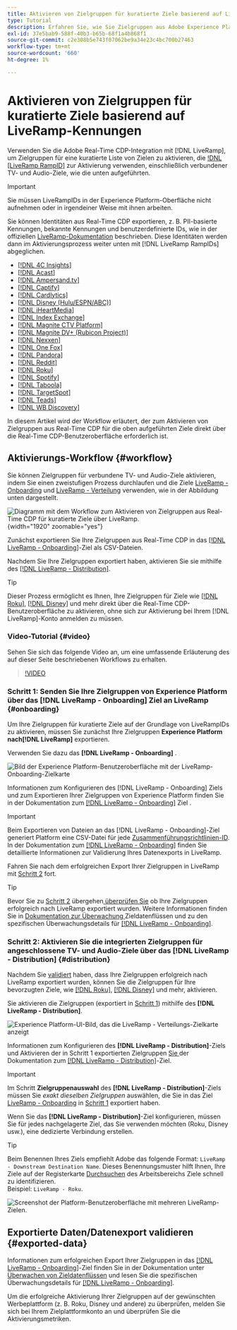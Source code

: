 ```yaml
---
title: Aktivieren von Zielgruppen für kuratierte Ziele basierend auf LiveRamp-Kennungen
type: Tutorial
description: Erfahren Sie, wie Sie Zielgruppen aus Adobe Experience Platform mithilfe der LiveRamp-ID für verbundene TV- und Audio-Ziele und andere Integrationen aktivieren.
exl-id: 37e5bab9-588f-40b3-b65b-68f1a4b868f1
source-git-commit: c2e308b5e743f07062be9a34e23c4bc700b27463
workflow-type: tm+mt
source-wordcount: '660'
ht-degree: 1%

---
```


# Aktivieren von Zielgruppen für kuratierte Ziele basierend auf LiveRamp-Kennungen

Verwenden Sie die Adobe Real-Time CDP-Integration mit [!DNL LiveRamp], um Zielgruppen für eine kuratierte Liste von Zielen zu aktivieren, die [!DNL [LiveRamp RampID]](https://docs.liveramp.com/connect/en/interpreting-rampid,-liveramp-s-people-based-identifier.html) zur Aktivierung verwenden, einschließlich verbundener TV- und Audio-Ziele, wie die unten aufgeführten.

>[!IMPORTANT]
>
>Sie müssen LiveRampIDs in der Experience Platform-Oberfläche nicht aufnehmen oder in irgendeiner Weise mit ihnen arbeiten.
>
> Sie können Identitäten aus Real-Time CDP exportieren, z. B. PII-basierte Kennungen, bekannte Kennungen und benutzerdefinierte IDs, wie in der offiziellen [LiveRamp-Dokumentation](https://docs.liveramp.com/connect/en/identity-and-identifier-terms-and-concepts.html#known-identifiers) beschrieben. Diese Identitäten werden dann im Aktivierungsprozess weiter unten mit [!DNL LiveRamp RampIDs] abgeglichen.


* [[!DNL 4C Insights]](#insights)
* [[!DNL Acast]](#acast)
* [[!DNL Ampersand.tv]](#ampersand-tv)
* [[!DNL Captify]](#captify)
* [[!DNL Cardlytics]](#cardlytics)
* [[!DNL Disney (Hulu/ESPN/ABC)]](#disney)
* [[!DNL iHeartMedia]](#iheartmedia)
* [[!DNL Index Exchange]](#index-exchange)
* [[!DNL Magnite CTV Platform]](#magnite)
* [[!DNL Magnite DV+ (Rubicon Project)]](#magnite-dv)
* [[!DNL Nexxen]](#nexxen)
* [[!DNL One Fox]](#fox)
* [[!DNL Pandora]](#pandora)
* [[!DNL Reddit]](#reddit)
* [[!DNL Roku]](#roku)
* [[!DNL Spotify]](#spotify)
* [[!DNL Taboola]](#taboola)
* [[!DNL TargetSpot]](#targetspot)
* [[!DNL Teads]](#teads)
* [[!DNL WB Discovery]](#wb-discovery)

In diesem Artikel wird der Workflow erläutert, der zum Aktivieren von Zielgruppen aus Real-Time CDP für die oben aufgeführten Ziele direkt über die Real-Time CDP-Benutzeroberfläche erforderlich ist.

## Aktivierungs-Workflow {#workflow}

Sie können Zielgruppen für verbundene TV- und Audio-Ziele aktivieren, indem Sie einen zweistufigen Prozess durchlaufen und die Ziele [LiveRamp - Onboarding](../catalog/advertising/liveramp-onboarding.md) und [LiveRamp - Verteilung](../catalog/advertising/liveramp-distribution.md) verwenden, wie in der Abbildung unten dargestellt.

![Diagramm mit dem Workflow zum Aktivieren von Zielgruppen aus Real-Time CDP für kuratierte Ziele über LiveRamp.](../assets/ui/activate-curated-destinations-liveramp/workflow-diagram.png){width="1920" zoomable="yes"}

Zunächst exportieren Sie Ihre Zielgruppen aus Real-Time CDP in das [[!DNL LiveRamp - Onboarding]](../catalog/advertising/liveramp-onboarding.md)-Ziel als CSV-Dateien.

Nachdem Sie Ihre Zielgruppen exportiert haben, aktivieren Sie sie mithilfe des [[!DNL LiveRamp - Distribution]](../catalog/advertising/liveramp-distribution.md).

>[!TIP]
>
>Dieser Prozess ermöglicht es Ihnen, Ihre Zielgruppen für Ziele wie [[!DNL Roku]](../catalog/advertising/liveramp-distribution.md#roku), [[!DNL Disney]](../catalog/advertising/liveramp-distribution.md#disney) und mehr direkt über die Real-Time CDP-Benutzeroberfläche zu aktivieren, ohne sich zur Aktivierung bei Ihrem [!DNL LiveRamp]-Konto anmelden zu müssen.

### Video-Tutorial {#video}

Sehen Sie sich das folgende Video an, um eine umfassende Erläuterung des auf dieser Seite beschriebenen Workflows zu erhalten.

>[!VIDEO](https://video.tv.adobe.com/v/3425367)

### Schritt 1: Senden Sie Ihre Zielgruppen von Experience Platform über das [!DNL LiveRamp - Onboarding] Ziel an LiveRamp {#onboarding}

Um Ihre Zielgruppen für kuratierte Ziele auf der Grundlage von LiveRampIDs zu aktivieren, müssen Sie zunächst Ihre Zielgruppen **Experience Platform nach[!DNL LiveRamp]** exportieren.

Verwenden Sie dazu das **[!DNL LiveRamp - Onboarding]** .

![Bild der Experience Platform-Benutzeroberfläche mit der LiveRamp-Onboarding-Zielkarte](../assets/ui/activate-curated-destinations-liveramp/liveramp-onboarding-catalog.png)

Informationen zum Konfigurieren des [!DNL LiveRamp - Onboarding] Ziels und zum Exportieren Ihrer Zielgruppen von Experience Platform finden Sie in der Dokumentation zum [[!DNL LiveRamp - Onboarding]](../catalog/advertising/liveramp-onboarding.md) Ziel .

>[!IMPORTANT]
>
>Beim Exportieren von Dateien an das [!DNL LiveRamp - Onboarding]-Ziel generiert Platform eine CSV-Datei für jede [Zusammenführungsrichtlinien-ID](../../profile/merge-policies/overview.md). In der Dokumentation zum [[!DNL LiveRamp - Onboarding]](../catalog/advertising/liveramp-onboarding.md) finden Sie detaillierte Informationen zur Validierung Ihres Datenexports in LiveRamp.


Fahren Sie nach dem erfolgreichen Export Ihrer Zielgruppen in LiveRamp mit [Schritt 2](#distribution) fort.

>[!TIP]
>
>Bevor Sie zu [Schritt 2](#distribution) übergehen[ überprüfen Sie](../catalog/advertising/liveramp-onboarding.md#exported-data) ob Ihre Zielgruppen erfolgreich nach LiveRamp exportiert wurden. Weitere Informationen finden Sie in [ Dokumentation zur Überwachung ](../../dataflows/ui/monitor-destinations.md#dataflow-runs-for-batch-destinations) Zieldatenflüssen und zu den spezifischen Überwachungsdetails für [[!DNL LiveRamp - Onboarding]](../catalog/advertising/liveramp-onboarding.md#exported-data).

### Schritt 2: Aktivieren Sie die integrierten Zielgruppen für angeschlossene TV- und Audio-Ziele über das [!DNL LiveRamp - Distribution] {#distribution}

Nachdem Sie [validiert](../catalog/advertising/liveramp-onboarding.md#exported-data) haben, dass Ihre Zielgruppen erfolgreich nach LiveRamp exportiert wurden, können Sie die Zielgruppen für Ihre bevorzugten Ziele, wie [[!DNL Roku]](../catalog/advertising/liveramp-distribution.md#roku), [[!DNL Disney]](../catalog/advertising/liveramp-distribution.md#disney) und mehr, aktivieren.

Sie aktivieren die Zielgruppen (exportiert in [Schritt 1](#onboarding)) mithilfe des **[!DNL LiveRamp - Distribution]**.

![Experience Platform-UI-Bild, das die LiveRamp - Verteilungs-Zielkarte anzeigt](../assets/ui/activate-curated-destinations-liveramp/liveramp-distribution-catalog.png)

Informationen zum Konfigurieren des **[!DNL LiveRamp - Distribution]**-Ziels und Aktivieren der in Schritt 1 exportierten Zielgruppen [ Sie ](#onboarding) der Dokumentation zum [[!DNL LiveRamp - Distribution]](../catalog/advertising/liveramp-distribution.md)-Ziel.

>[!IMPORTANT]
>
>Im Schritt **Zielgruppenauswahl** des **[!DNL LiveRamp - Distribution]**-Ziels müssen Sie *exakt dieselben Zielgruppen* auswählen, die Sie in das Ziel [LiveRamp - Onboarding](../catalog/advertising/liveramp-onboarding.md) in [Schritt 1](#onboarding) exportiert haben.

Wenn Sie das **[!DNL LiveRamp - Distribution]**-Ziel konfigurieren, müssen Sie für jedes nachgelagerte Ziel, das Sie verwenden möchten (Roku, Disney usw.), eine dedizierte Verbindung erstellen.

>[!TIP]
>
>Beim Benennen Ihres Ziels empfiehlt Adobe das folgende Format: `LiveRamp - Downstream Destination Name`. Dieses Benennungsmuster hilft Ihnen, Ihre Ziele auf der Registerkarte [Durchsuchen](../ui/destinations-workspace.md#browse) des Arbeitsbereichs Ziele schnell zu identifizieren.
><br>
>Beispiel: `LiveRamp - Roku`.

![Screenshot der Platform-Benutzeroberfläche mit mehreren LiveRamp-Zielen.](../assets/ui/activate-curated-destinations-liveramp/liveramp-naming.png)

## Exportierte Daten/Datenexport validieren {#exported-data}

Informationen zum erfolgreichen Export Ihrer Zielgruppen in das [[!DNL LiveRamp - Onboarding]](../catalog/advertising/liveramp-onboarding.md)-Ziel finden Sie in der Dokumentation unter [Überwachen von Zieldatenflüssen](../../dataflows/ui/monitor-destinations.md#dataflow-runs-for-batch-destinations) und lesen Sie die spezifischen Überwachungsdetails für [[!DNL LiveRamp - Onboarding]](../catalog/advertising/liveramp-onboarding.md#exported-data).

Um die erfolgreiche Aktivierung Ihrer Zielgruppen auf der gewünschten Werbeplattform (z. B. Roku, Disney und andere) zu überprüfen, melden Sie sich bei Ihrem Zielplattformkonto an und überprüfen Sie die Aktivierungsmetriken.

